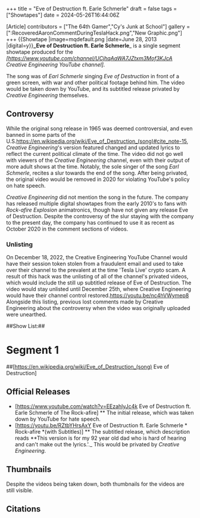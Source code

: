 +++
title = "Eve of Destruction ft. Earle Schmerle"
draft = false
tags = ["Showtapes"]
date = 2024-05-26T16:44:06Z

[Article]
contributors = ["The 64th Gamer","Cy's Junk at School"]
gallery = [":RecoveredAaronCommentDuringTeslaHack.png","New Graphic.png"]
+++
{{Showtape
|image=mqdefault.png
|date=June 28, 2013
|digital=y}}**_Eve of Destruction ft. Earle Schmerle**_ is a single segment showtape produced for the _[https://www.youtube.com/channel/UCjhqAaWA7JZtxm3Mof3KJcA Creative Engineering YouTube channel]._

The song was of _Earl Schmerle_ singing _Eve of Destruction_ in front of a green screen, with war and other political footage behind him. The video would be taken down by YouTube, and its subtitled release privated by _Creative Engineering_ themselves.

## Controversy ##
While the original song release in 1965 was deemed controversial, and even banned in some parts of the U.S.<ref>https://en.wikipedia.org/wiki/Eve_of_Destruction_(song)#cite_note-15</ref>, _Creative Engineering_<nowiki/>'s version featured changed and updated lyrics to reflect the current political climate of the time. The video did not go well with viewers of the _Creative Engineering_ channel, even with their output of more adult shows at the time. Notably, the sole singer of the song _Earl Schmerle_, recites a slur towards the end of the song. After being privated, the original video would be removed in 2020 for violating YouTube's policy on hate speech.

_Creative Engineering_ did not mention the song in the future. The company has released multiple digital showtapes from the early 2010's to fans with _Rock-afire Explosion_ animatronics, though have not given any release Eve of Destruction. Despite the controversy of the slur staying with the company to the present day, the company has continued to use it as recent as October 2020 in the comment sections of videos.

### Unlisting ###
On December 18, 2022, the Creative Engineering YouTube Channel would have their session token stolen from a fraudulent email and used to take over their channel to the prevalent at the time 'Tesla Live' crypto scam. A result of this hack was the unlisting of all of the channel's privated videos, which would include the still up subtitled release of Eve of Destruction. The video would stay unlisted until December 25th, where Creative Engineering would have their channel control restored.<ref>https://youtu.be/nc4hVWymep8</ref> Alongside this listing, previous lost comments made by Creative Engineering about the controversy when the video was originally uploaded were unearthed.<ref></ref>

##Show List:##
# **Segment 1**
##[https://en.wikipedia.org/wiki/Eve_of_Destruction_(song) Eve of Destruction]

## Official Releases ##

* [https://www.youtube.com/watch?v=EEzahlyJc4k Eve of Destruction ft. Earle Schmerle of The Rock-afire]
** The initial release, which was taken down by YouTube for hate speech.
* [https://youtu.be/RZtbYHrsAxY Eve of Destruction ft. Earle Schmerle * Rock-afire *(with Subtitles)]
** The subtitled release, which description reads **This version is for my 92 year old dad who is hard of hearing and can't make out the lyrics.'._ This would be privated by _Creative Engineering_.

## Thumbnails ##
Despite the videos being taken down, both thumbnails for the videos are still visible.


## Citations ##